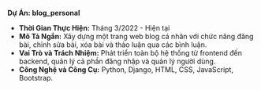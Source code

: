 **Dự Án: blog_personal**
- **Thời Gian Thực Hiện:** Tháng 3/2022 - Hiện tại
- **Mô Tả Ngắn:** Xây dựng một trang web blog cá nhân với chức năng đăng bài, chỉnh sửa bài, xóa bài và thảo luận qua các bình luận.
- **Vai Trò và Trách Nhiệm:** Phát triển toàn bộ hệ thống từ frontend đến backend, quản lý cả phần đăng nhập và quản lý người dùng.
- **Công Nghệ và Công Cụ:** Python, Django, HTML, CSS, JavaScript, Bootstrap.

